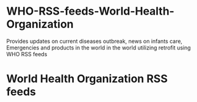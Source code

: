 # WHO-RSS-feeds-World-Health-Organization
Provides updates on current diseases outbreak, news on infants care, Emergencies and products in the world  in the world utilizing retrofit using WHO RSS feeds

# World Health Organization RSS feeds
